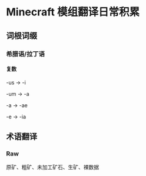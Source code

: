 # Minecraft 模组翻译日常积累

## 词根词缀

### 希腊语/拉丁语

#### 复数

-us -> -i

-um -> -a

-a -> -ae

-e -> -ia

## 术语翻译

### Raw

原矿、粗矿、未加工矿石、生矿、裸数据